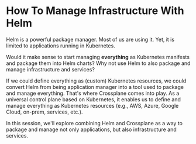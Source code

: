 # How To Manage Infrastructure With Helm

Helm is a powerful package manager. Most of us are using it. Yet, it is limited to applications running in Kubernetes.

Would it make sense to start managing **everything** as Kubernetes manifests and package them into Helm charts? Why not use Helm to also package and manage infrastructure and services?

If we could define everything as (custom) Kubernetes resources, we could convert Helm from being application manager into a tool used to package and manage everything. That's where Crossplane comes into play. As a universal control plane based on Kubernetes, it enables us to define and manage everything as Kubernetes resources (e.g., AWS, Azure, Google Cloud, on-prem, services, etc.).

In this session, we'll explore combining Helm and Crossplane as a way to package and manage not only applications, but also infrastructure and services.